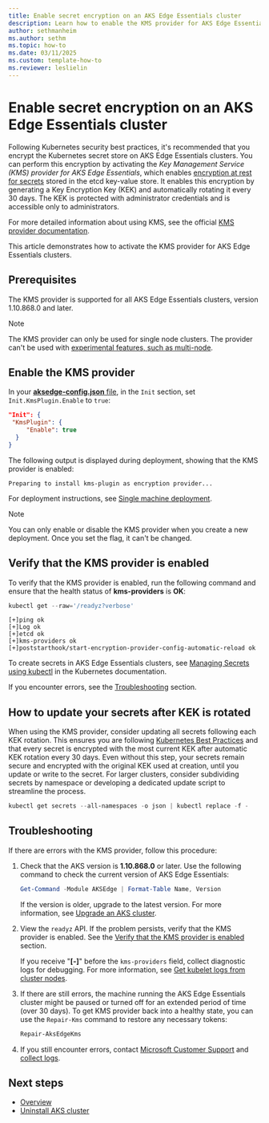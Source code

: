 ```yaml
---
title: Enable secret encryption on an AKS Edge Essentials cluster
description: Learn how to enable the KMS provider for AKS Edge Essentials clusters to encrypt secrets.
author: sethmanheim
ms.author: sethm
ms.topic: how-to
ms.date: 03/11/2025
ms.custom: template-how-to
ms.reviewer: leslielin
---
```


# Enable secret encryption on an AKS Edge Essentials cluster

Following Kubernetes security best practices, it's recommended that you encrypt the Kubernetes secret store on AKS Edge Essentials clusters. You can perform this encryption by activating the *Key Management Service (KMS) provider for AKS Edge Essentials*, which enables [encryption at rest for secrets](https://kubernetes.io/docs/concepts/configuration/secret/) stored in the etcd key-value store. It enables this encryption by generating a Key Encryption Key (KEK) and automatically rotating it every 30 days. The KEK is protected with administrator credentials and is accessible only to administrators.

For more detailed information about using KMS, see the official [KMS provider documentation](https://kubernetes.io/docs/tasks/administer-cluster/kms-provider/).

This article demonstrates how to activate the KMS provider for AKS Edge Essentials clusters.

## Prerequisites

The KMS provider is supported for all AKS Edge Essentials clusters, version 1.10.868.0 and later.

> [!NOTE]
> The KMS provider can only be used for single node clusters. The provider can't be used with [experimental features, such as multi-node](aks-edge-system-requirements.md#experimental-or-prerelease-features).

## Enable the KMS provider

In your [**aksedge-config.json** file](aks-edge-deployment-config-json.md), in the `Init` section, set `Init.KmsPlugin.Enable` to `true`:

```json
"Init": {
 "KmsPlugin": {
     "Enable": true
  }
}
```

The following output is displayed during deployment, showing that the KMS provider is enabled:

```output
Preparing to install kms-plugin as encryption provider...
```

For deployment instructions, see [Single machine deployment](aks-edge-howto-single-node-deployment.md).

> [!NOTE]
> You can only enable or disable the KMS provider when you create a new deployment. Once you set the flag, it can't be changed.

## Verify that the KMS provider is enabled

To verify that the KMS provider is enabled, run the following command and ensure that the health status of **kms-providers** is **OK**:

```powershell
kubectl get --raw='/readyz?verbose'
```

```output
[+]ping ok
[+]Log ok
[+]etcd ok
[+]kms-providers ok
[+]poststarthook/start-encryption-provider-config-automatic-reload ok
```

To create secrets in AKS Edge Essentials clusters, see [Managing Secrets using kubectl](https://kubernetes.io/docs/tasks/configmap-secret/managing-secret-using-kubectl/#use-raw-data) in the Kubernetes documentation.

If you encounter errors, see the [Troubleshooting](#troubleshooting) section.

## How to update your secrets after KEK is rotated  

When using the KMS provider, consider updating all secrets following each KEK rotation. This ensures you are following [Kubernetes Best Practices](https://kubernetes.io/docs/tasks/administer-cluster/encrypt-data/#ensure-all-secrets-are-encrypted) and that every secret is encrypted with the most current KEK after automatic KEK rotation every 30 days.  Even without this step, your secrets remain secure and encrypted with the original KEK used at creation, until you update or write to the secret. For larger clusters, consider subdividing secrets by namespace or developing a dedicated update script to streamline the process. 
```powershell
kubectl get secrets --all-namespaces -o json | kubectl replace -f -
```

## Troubleshooting

If there are errors with the KMS provider, follow this procedure:

1. Check that the AKS version is **1.10.868.0** or later. Use the following command to check the current version of AKS Edge Essentials:

   ```powershell
   Get-Command -Module AKSEdge | Format-Table Name, Version
   ```

   If the version is older, upgrade to the latest version. For more information, see [Upgrade an AKS cluster](aks-edge-howto-update.md).

1. View the `readyz` API. If the problem persists, verify that the KMS provider is enabled. See the [Verify that the KMS provider is enabled](#verify-that-the-kms-provider-is-enabled) section.

   If you receive "**[-]**" before the `kms-providers` field, collect diagnostic logs for debugging. For more information, see [Get kubelet logs from cluster nodes](aks-get-kubelet-logs.md).

1. If there are still errors, the machine running the AKS Edge Essentials cluster might be paused or turned off for an extended period of time (over 30 days). To get KMS provider back into a healthy state, you can use the `Repair-Kms` command to restore any necessary tokens:

   ```powershell
   Repair-AksEdgeKms
   ```

1. If you still encounter errors, contact [Microsoft Customer Support](aks-edge-troubleshoot-overview.md) and [collect logs](aks-edge-resources-logs.md).

## Next steps

- [Overview](aks-edge-overview.md)
- [Uninstall AKS cluster](aks-edge-howto-uninstall.md)
